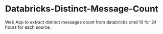 # Databricks-Distinct-Message-Count
Web App to extract distinct messages count from databricks cmd 10 for 24 hours for each source.
